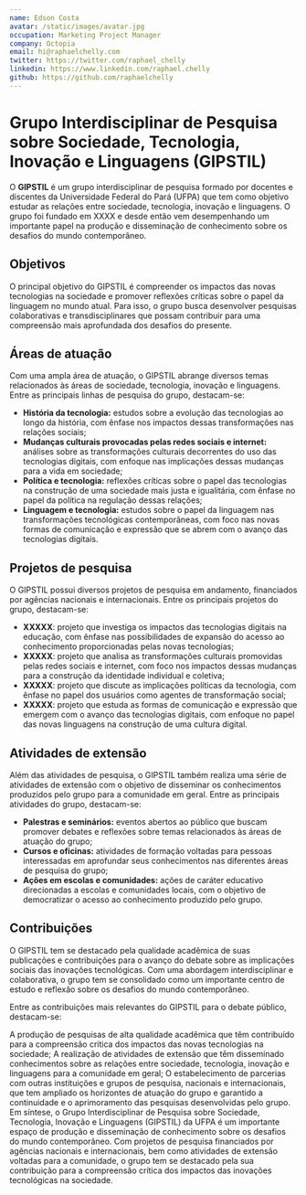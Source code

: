 ```yaml
---
name: Edson Costa
avatar: /static/images/avatar.jpg
occupation: Marketing Project Manager
company: Octopia
email: hi@raphaelchelly.com
twitter: https://twitter.com/raphael_chelly
linkedin: https://www.linkedin.com/raphael.chelly
github: https://github.com/raphaelchelly
---
```


# Grupo Interdisciplinar de Pesquisa sobre Sociedade, Tecnologia, Inovação e Linguagens (GIPSTIL)

O **GIPSTIL** é um grupo interdisciplinar de pesquisa formado por docentes e discentes da Universidade Federal do Pará (UFPA) que tem como objetivo estudar as relações entre sociedade, tecnologia, inovação e linguagens. O grupo foi fundado em XXXX e desde então vem desempenhando um importante papel na produção e disseminação de conhecimento sobre os desafios do mundo contemporâneo.

## Objetivos

O principal objetivo do GIPSTIL é compreender os impactos das novas tecnologias na sociedade e promover reflexões críticas sobre o papel da linguagem no mundo atual. Para isso, o grupo busca desenvolver pesquisas colaborativas e transdisciplinares que possam contribuir para uma compreensão mais aprofundada dos desafios do presente.

## Áreas de atuação

Com uma ampla área de atuação, o GIPSTIL abrange diversos temas relacionados às áreas de sociedade, tecnologia, inovação e linguagens. Entre as principais linhas de pesquisa do grupo, destacam-se:

- **História da tecnologia:** estudos sobre a evolução das tecnologias ao longo da história, com ênfase nos impactos dessas transformações nas relações sociais;
- **Mudanças culturais provocadas pelas redes sociais e internet:** análises sobre as transformações culturais decorrentes do uso das tecnologias digitais, com enfoque nas implicações dessas mudanças para a vida em sociedade;
- **Política e tecnologia:** reflexões críticas sobre o papel das tecnologias na construção de uma sociedade mais justa e igualitária, com ênfase no papel da política na regulação dessas relações;
- **Linguagem e tecnologia:** estudos sobre o papel da linguagem nas transformações tecnológicas contemporâneas, com foco nas novas formas de comunicação e expressão que se abrem com o avanço das tecnologias digitais.

## Projetos de pesquisa

O GIPSTIL possui diversos projetos de pesquisa em andamento, financiados por agências nacionais e internacionais. Entre os principais projetos do grupo, destacam-se:

- **XXXXX**: projeto que investiga os impactos das tecnologias digitais na educação, com ênfase nas possibilidades de expansão do acesso ao conhecimento proporcionadas pelas novas tecnologias;
- **XXXXX**: projeto que analisa as transformações culturais promovidas pelas redes sociais e internet, com foco nos impactos dessas mudanças para a construção da identidade individual e coletiva;
- **XXXXX**: projeto que discute as implicações políticas da tecnologia, com ênfase no papel dos usuários como agentes de transformação social;
- **XXXXX**: projeto que estuda as formas de comunicação e expressão que emergem com o avanço das tecnologias digitais, com enfoque no papel das novas linguagens na construção de uma cultura digital.

## Atividades de extensão

Além das atividades de pesquisa, o GIPSTIL também realiza uma série de atividades de extensão com o objetivo de disseminar os conhecimentos produzidos pelo grupo para a comunidade em geral. Entre as principais atividades do grupo, destacam-se:

- **Palestras e seminários:** eventos abertos ao público que buscam promover debates e reflexões sobre temas relacionados às áreas de atuação do grupo;
- **Cursos e oficinas:** atividades de formação voltadas para pessoas interessadas em aprofundar seus conhecimentos nas diferentes áreas de pesquisa do grupo;
- **Ações em escolas e comunidades:** ações de caráter educativo direcionadas a escolas e comunidades locais, com o objetivo de democratizar o acesso ao conhecimento produzido pelo grupo.

## Contribuições

O GIPSTIL tem se destacado pela qualidade acadêmica de suas publicações e contribuições para o avanço do debate sobre as implicações sociais das inovações tecnológicas. Com uma abordagem interdisciplinar e colaborativa, o grupo tem se consolidado como um importante centro de estudo e reflexão sobre os desafios do mundo contemporâneo.

Entre as contribuições mais relevantes do GIPSTIL para o debate público, destacam-se:

A produção de pesquisas de alta qualidade acadêmica que têm contribuído para a compreensão crítica dos impactos das novas tecnologias na sociedade;
A realização de atividades de extensão que têm disseminado conhecimentos sobre as relações entre sociedade, tecnologia, inovação e linguagens para a comunidade em geral;
O estabelecimento de parcerias com outras instituições e grupos de pesquisa, nacionais e internacionais, que tem ampliado os horizontes de atuação do grupo e garantido a continuidade e o aprimoramento das pesquisas desenvolvidas pelo grupo.
Em síntese, o Grupo Interdisciplinar de Pesquisa sobre Sociedade, Tecnologia, Inovação e Linguagens (GIPSTIL) da UFPA é um importante espaço de produção e disseminação de conhecimento sobre os desafios do mundo contemporâneo. Com projetos de pesquisa financiados por agências nacionais e internacionais, bem como atividades de extensão voltadas para a comunidade, o grupo tem se destacado pela sua contribuição para a compreensão crítica dos impactos das inovações tecnológicas na sociedade.